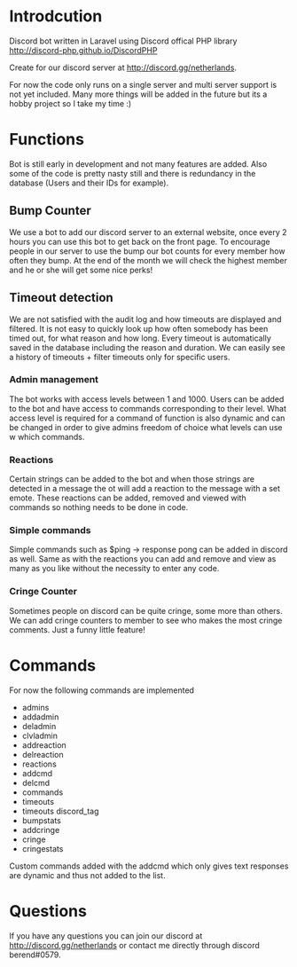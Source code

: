 # Introdcution
Discord bot written in Laravel using Discord offical PHP library
http://discord-php.github.io/DiscordPHP

Create for our discord server at http://discord.gg/netherlands.

For now the code only runs on a single server and multi server support 
is not yet included. Many more things will be added in the future but 
its a hobby project so I take my time :)

# Functions
Bot is still early in development and not many features are added. 
Also some of the code is pretty nasty still and there is redundancy in
the database (Users and their IDs for example). 

## Bump Counter
We use a bot to add our discord server to an external website, once every
2 hours you can use this bot to get back on the front page. To encourage
people in our server to use the bump our bot counts for every member how often
they bump. At the end of the month we will check the highest member and he
or she will get some nice perks!

## Timeout detection
We are not satisfied with the audit log and how timeouts are displayed and
filtered. It is not easy to quickly look up how often somebody has been timed
out, for what reason and how long. Every timeout is automatically saved
in the database including the reason and duration. We can easily see a history
of timeouts + filter timeouts only for specific users.

### Admin management
The bot works with access levels between 1 and 1000. Users can be added to
the bot and have access to commands corresponding to their level. What 
access level is required for a command of function is also dynamic and can 
be changed in order to give admins freedom of choice what levels can use w
which commands.

### Reactions
Certain strings can be added to the bot and when those strings are detected
in a message the ot will add a reaction to the message with a set emote. These
reactions can be added, removed and viewed with commands so nothing needs to be
done in code.

### Simple commands
Simple commands such as $ping -> response pong can be added in discord as well.
Same as with the reactions you can add and remove and view as many as you like
without the necessity to enter any code. 

### Cringe Counter
Sometimes people on discord can be quite cringe, some more than others.
We can add cringe counters to member to see who makes the most cringe 
comments. Just a funny little feature!

# Commands
For now the following commands are implemented
* admins
* addadmin
* deladmin
* clvladmin
* addreaction
* delreaction
* reactions
* addcmd
* delcmd
* commands
* timeouts
* timeouts discord_tag
* bumpstats
* addcringe
* cringe
* cringestats

Custom commands added with the addcmd which only gives text responses are 
dynamic and thus not added to the list.


# Questions
If you have any questions you can join our discord at http://discord.gg/netherlands
or contact me directly through discord berend#0579.
